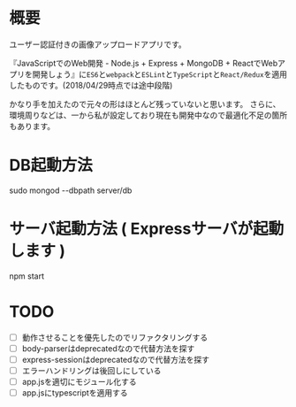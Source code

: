 # 概要
ユーザー認証付きの画像アップロードアプリです。

『JavaScriptでのWeb開発 - Node.js + Express + MongoDB + ReactでWebアプリを開発しょう』に`ES6`と`webpack`と`ESLint`と`TypeScript`と`React/Redux`を適用したものです。(2018/04/29時点では途中段階)

かなり手を加えたので元々の形はほとんど残っていないと思います。
さらに、環境周りなどは、一から私が設定しており現在も開発中なので最適化不足の箇所もあります。

# DB起動方法
sudo mongod --dbpath server/db

# サーバ起動方法 ( Expressサーバが起動します )
npm start

# TODO
- [ ] 動作させることを優先したのでリファクタリングする
- [ ] body-parserはdeprecatedなので代替方法を探す
- [ ] express-sessionはdeprecatedなので代替方法を探す
- [ ] エラーハンドリングは後回しにしている
- [ ] app.jsを適切にモジュール化する
- [ ] app.jsにtypescriptを適用する